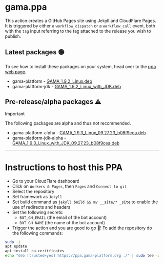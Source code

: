 # gama.ppa

This action creates a GitHub Pages site using Jekyll and CloudFlare Pages.
It is triggered by either a `workflow_dispatch` or a `workflow_call` event, both with the `tag` input referring to the tag attached to the release you wish to publish.

## Latest packages 🟢

To see how to install these packages on your system, head over to the [ppa web page](https://ppa.gama-platform.org).

- gama-platform - [GAMA_1.9.2_Linux.deb](https://ppa.gama-platform.org/GAMA_1.9.2_Linux.deb.html)
- gama-platform-jdk - [GAMA_1.9.2_Linux_with_JDK.deb](https://ppa.gama-platform.org/GAMA_1.9.2_Linux_with_JDK.deb.html)






## Pre-release/alpha packages ⚠️

> [!IMPORTANT]
> The following packages are alpha and thus not recommended.
- gama-platform-alpha - [GAMA_1.9.3_Linux_09.27.23_b08f9cea.deb](https://ppa.gama-platform.org/GAMA_1.9.3_Linux_09.27.23_b08f9cea.deb.html)
- gama-platform-jdk-alpha - [GAMA_1.9.3_Linux_with_JDK_09.27.23_b08f9cea.deb](https://ppa.gama-platform.org/GAMA_1.9.3_Linux_with_JDK_09.27.23_b08f9cea.deb.html)


- - -

# Instructions to host this PPA

- Go to your CloudFlare dashboard
- Click on `Workers & Pages`, then `Pages` and `Connect to git`
- Select the repository
- Set framework as `Jekyll`
- Set build command as `jekyll build && mv __site/* _site` to enable the use of redirects and headers
- Set the following secrets: 
    - `BOT_GH_EMAIL` (the email of the bot account)
    - `BOT_GH_NAME` (the name of the bot account)
- Trigger the action and you are good to go 🎉! To add the repository do the following commands:
```bash
sudo -i
apt update
apt install ca-certificates
echo "deb [trusted=yes] https://ppa.gama-platform.org ./" | sudo tee -a /etc/apt/sources.list
``` 
